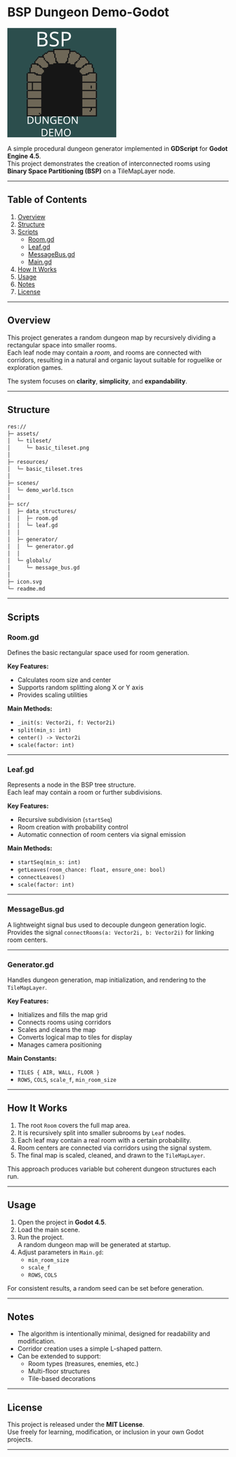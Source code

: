 
#  BSP Dungeon Demo-Godot

![Project Icon](icon.svg)

A simple procedural dungeon generator implemented in **GDScript** for **Godot Engine 4.5**.  
This project demonstrates the creation of interconnected rooms using **Binary Space Partitioning (BSP)** on a TileMapLayer node.

---

## Table of Contents

1. [Overview](#overview)
2. [Structure](#structure)
3. [Scripts](#scripts)
	- [Room.gd](#roomgd)
	- [Leaf.gd](#leafgd)
	- [MessageBus.gd](#messagebusgd)
	- [Main.gd](#maingd)
4. [How It Works](#how-it-works)
5. [Usage](#usage)
6. [Notes](#notes)
7. [License](#license)

---

## Overview

This project generates a random dungeon map by recursively dividing a rectangular space into smaller rooms.  
Each leaf node may contain a *room*, and rooms are connected with corridors, resulting in a natural and organic layout suitable for roguelike or exploration games.

The system focuses on **clarity**, **simplicity**, and **expandability**.

---

## Structure
```
res://
├─ assets/
│  └─ tileset/
│     └─ basic_tileset.png
│
├─ resources/
│  └─ basic_tileset.tres
│
├─ scenes/
│  └─ demo_world.tscn
│
├─ scr/
│  ├─ data_structures/
│  │  ├─ room.gd
│  │  └─ leaf.gd
│  │
│  ├─ generator/
│  │  └─ generator.gd
│  │
│  └─ globals/
│     └─ message_bus.gd
│
├─ icon.svg
└─ readme.md
```
---

## Scripts

### Room.gd

Defines the basic rectangular space used for room generation.

**Key Features:**
- Calculates room size and center
- Supports random splitting along X or Y axis
- Provides scaling utilities

**Main Methods:**
- `_init(s: Vector2i, f: Vector2i)`
- `split(min_s: int)`
- `center() -> Vector2i`
- `scale(factor: int)`

---

### Leaf.gd

Represents a node in the BSP tree structure.  
Each leaf may contain a room or further subdivisions.

**Key Features:**
- Recursive subdivision (`startSeq`)
- Room creation with probability control
- Automatic connection of room centers via signal emission

**Main Methods:**
- `startSeq(min_s: int)`
- `getLeaves(room_chance: float, ensure_one: bool)`
- `connectLeaves()`
- `scale(factor: int)`

---

### MessageBus.gd

A lightweight signal bus used to decouple dungeon generation logic.  
Provides the signal `connectRooms(a: Vector2i, b: Vector2i)` for linking room centers.

---

### Generator.gd

Handles dungeon generation, map initialization, and rendering to the `TileMapLayer`.

**Key Features:**
- Initializes and fills the map grid
- Connects rooms using corridors
- Scales and cleans the map
- Converts logical map to tiles for display
- Manages camera positioning

**Main Constants:**
- `TILES { AIR, WALL, FLOOR }`
- `ROWS`, `COLS`, `scale_f`, `min_room_size`

---

## How It Works

1. The root `Room` covers the full map area.  
2. It is recursively split into smaller subrooms by `Leaf` nodes.  
3. Each leaf may contain a real room with a certain probability.  
4. Room centers are connected via corridors using the signal system.  
5. The final map is scaled, cleaned, and drawn to the `TileMapLayer`.  

This approach produces variable but coherent dungeon structures each run.

---

## Usage

1. Open the project in **Godot 4.5**.
2. Load the main scene.
3. Run the project.  
   A random dungeon map will be generated at startup.
4. Adjust parameters in `Main.gd`:
   - `min_room_size`
   - `scale_f`
   - `ROWS`, `COLS`

For consistent results, a random seed can be set before generation.

---

## Notes

- The algorithm is intentionally minimal, designed for readability and modification.  
- Corridor creation uses a simple L-shaped pattern.  
- Can be extended to support:
  - Room types (treasures, enemies, etc.)
  - Multi-floor structures
  - Tile-based decorations

---

## License

This project is released under the **MIT License**.  
Use freely for learning, modification, or inclusion in your own Godot projects.

---
